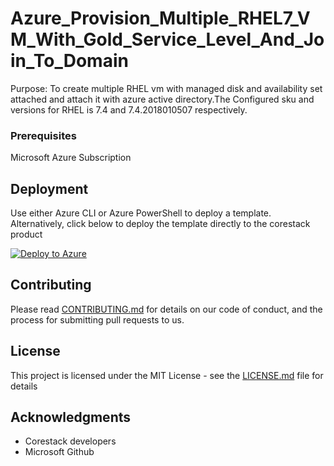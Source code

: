 
# Azure_Provision_Multiple_RHEL7_VM_With_Gold_Service_Level_And_Join_To_Domain

Purpose: To create multiple RHEL vm with managed disk and availability set attached and attach it with azure active directory.The Configured sku and versions for RHEL is 7.4 and 7.4.2018010507 respectively.

### Prerequisites

Microsoft Azure Subscription

## Deployment

Use either Azure CLI or Azure PowerShell to deploy a template. Alternatively, click below to deploy the template directly to the corestack product 

[![Deploy to Azure](https://docs.corestack.io/wp-content/uploads/2019/09/deploy-to-corestack.svg)](http://qa.corestack.io/heatstack/templates?repositories=github&external_redirect=true&name=Azure_Provision_Multiple_RHEL7_VM_With_Gold_Service_Level_And_Join_To_Domain&url=https://raw.githubusercontent.com/corestacklabs/Templates/master/arm/Azure_Provision_Multiple_RHEL7_VM_With_Gold_Service_Level_And_Join_To_Domain/Azure_Provision_Multiple_RHEL7_VM_With_Gold_Service_Level_And_Join_To_Domain_content.json&engine=arm&type[0]=Cloud&classification[0]=Provisioning&scope=tenant#/mytemplates)

## Contributing

Please read [CONTRIBUTING.md](https://gist.github.com/karthick-kk/30e4fd3f279492b4f040d5cd569d21d0) for details on our code of conduct, and the process for submitting pull requests to us.

## License

This project is licensed under the MIT License - see the [LICENSE.md](LICENSE.md) file for details

## Acknowledgments

* Corestack developers
* Microsoft Github

